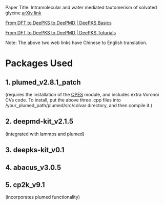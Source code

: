 Paper Title: Intramolecular and water mediated tautomerism of solvated glycine
[arXiv link](https://arxiv.org/abs/2311.05917)

[From DFT to DeePKS to DeePMD | DeePKS Basics](https://nb.bohrium.dp.tech/detail/8742877753)

[From DFT to DeePKS to DeePMD | DeePKS Toturials](https://nb.bohrium.dp.tech/detail/7144731675)

Note: The above two web links have Chinese to English translation.

# Packages Used

## 1. plumed_v2.8.1_patch
(requires the installation of the [OPES](https://www.plumed.org/doc-v2.8/user-doc/html/_o_p_e_s.html) module, and includes extra Voronoi CVs code. To install, put the above three .cpp files into /your_plumed_path/plumed/src/colvar directory, and then compile it.)

## 2. deepmd-kit_v2.1.5
(integrated with lammps and plumed)

## 3. deepks-kit_v0.1

## 4. abacus_v3.0.5

## 5. cp2k_v9.1
(incorporates plumed functionality)
